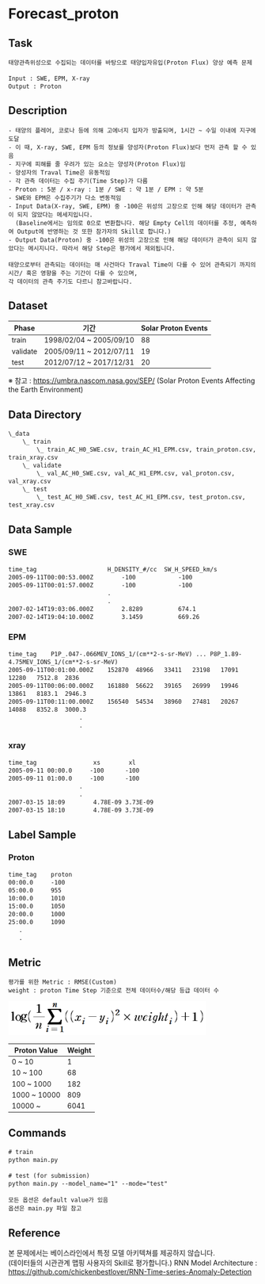 # Forecast_proton

## Task
```
태양관측위성으로 수집되는 데이터를 바탕으로 태양입자유입(Proton Flux) 양상 예측 문제

Input : SWE, EPM, X-ray 
Output : Proton
```
## Description
```
- 태양의 플레어, 코로나 등에 의해 고에너지 입자가 방출되며, 1시간 ~ 수일 이내에 지구에 도달
- 이 때, X-ray, SWE, EPM 등의 정보를 양성자(Proton Flux)보다 먼저 관측 할 수 있음
- 지구에 피해를 줄 우려가 있는 요소는 양성자(Proton Flux)임
- 양성자의 Traval Time은 유동적임 
- 각 관측 데이터는 수집 주기(Time Step)가 다름
- Proton : 5분 / x-ray : 1분 / SWE : 약 1분 / EPM : 약 5분 
- SWE와 EPM은 수집주기가 다소 변동적임
- Input Data(X-ray, SWE, EPM) 중 -100은 위성의 고장으로 인해 해당 데이터가 관측이 되지 않았다는 메세지입니다. 
  (Baseline에서는 임의로 0으로 변환합니다. 해당 Empty Cell의 데이터를 추정, 예측하여 Output에 반영하는 것 또한 참가자의 Skill로 합니다.)
- Output Data(Proton) 중 -100은 위성의 고장으로 인해 해당 데이터가 관측이 되지 않았다는 메시지니다. 따라서 해당 Step은 평가에서 제외됩니다.

태양으로부터 관측되는 데이터는 매 사건마다 Traval Time이 다를 수 있어 관측되기 까지의 시간/ 혹은 영향을 주는 기간이 다를 수 있으며, 
각 데이터의 관측 주기도 다르니 참고바랍니다.
```


## Dataset
| Phase | 기간 | Solar Proton Events |
| - | - | - |
| train | 1998/02/04 ~ 2005/09/10 | 88 |
| validate | 2005/09/11 ~ 2012/07/11 | 19 |
| test | 2012/07/12 ~ 2017/12/31 | 20 |

※ 참고 : https://umbra.nascom.nasa.gov/SEP/ (Solar Proton Events Affecting the Earth Environment)


## Data Directory
```
\_data
    \_ train
        \_ train_AC_H0_SWE.csv, train_AC_H1_EPM.csv, train_proton.csv, train_xray.csv
    \_ validate
        \_ val_AC_H0_SWE.csv, val_AC_H1_EPM.csv, val_proton.csv, val_xray.csv
    \_ test
        \_ test_AC_H0_SWE.csv, test_AC_H1_EPM.csv, test_proton.csv, test_xray.csv

```

## Data Sample
### SWE
```
time_tag	                H_DENSITY_#/cc	SW_H_SPEED_km/s
2005-09-11T00:00:53.000Z	    -100	        -100
2005-09-11T00:01:57.000Z	    -100	        -100
                            .
                            .
2007-02-14T19:03:06.000Z	    2.8289	        674.1
2007-02-14T19:04:10.000Z	    3.1459	        669.26
```

### EPM
```
time_tag	P1P_.047-.066MEV_IONS_1/(cm**2-s-sr-MeV) ... P8P_1.89-4.75MEV_IONS_1/(cm**2-s-sr-MeV)
2005-09-11T00:01:00.000Z	152870	48966	33411	23198	17091	12280	7512.8	2836
2005-09-11T00:06:00.000Z	161880	56622	39165	26999	19946	13861	8183.1	2946.3
2005-09-11T00:11:00.000Z	156540	54534	38960	27481	20267	14088	8352.8	3000.3
                    .
                    .
```

### xray
```
time_tag	            xs	      xl
2005-09-11 00:00.0	   -100      -100
2005-09-11 01:00.0	   -100	     -100
                    .
                    .
2007-03-15 18:09        4.78E-09 3.73E-09
2007-03-15 18:10        4.78E-09 3.73E-09
```


## Label Sample
### Proton
```
time_tag    proton
00:00.0     -100
05:00.0     955
10:00.0     1010
15:00.0     1050
20:00.0     1000
25:00.0     1090
   .
   .
```

## Metric
```
평가를 위한 Metric : RMSE(Custom)
weight : proton Time Step 기준으로 전체 데이터수/해당 등급 데이터 수
```
<img width=400 src="RMSE(Custom).PNG"/>

| Proton Value | Weight |
| - | - |
| 0 ~ 10 | 1 | 
| 10 ~ 100 | 68 |
| 100 ~ 1000 | 182 |
| 1000 ~ 10000 | 809 |
| 10000 ~ | 6041 |

## Commands
```
# train
python main.py 

# test (for submission)
python main.py --model_name="1" --mode="test"

모든 옵션은 default value가 있음
옵션은 main.py 파일 참고
```

## Reference
본 문제에서는 베이스라인에서 특정 모델 아키텍쳐를 제공하지 않습니다. \
(데이터들의 시관관계 맵핑  사용자의 Skill로 평가합니다.)
RNN Model Architecture : https://github.com/chickenbestlover/RNN-Time-series-Anomaly-Detection

